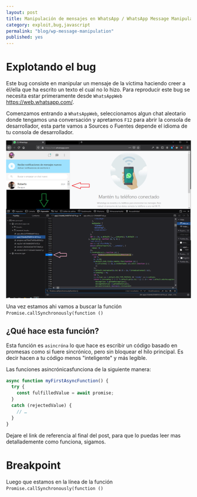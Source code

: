 ```yaml
---
layout: post
title: Manipulación de mensajes en WhatsApp / WhatsApp Message Manipulation
category: exploit,bug,javascript
permalink: "blog/wp-message-manipulation"
published: yes
---
```


# Explotando el bug

Este bug consiste en manipular un mensaje de la víctima haciendo creer a él/ella que ha escrito un texto el cual no lo hizo. Para reproducir este bug se necesita estar primeramente desde `WhatsAppWeb` https://web.whatsapp.com/.

Comenzamos entrando a `WhatsAppWeb`, seleccionamos algun chat aleotario donde tengamos una conversación y apretamos `F12` para abrir la consola de desarrollador, esta parte vamos a Sources o Fuentes depende el idioma de tu consola de desarrollador.

<img class="differentSize40" src="/assets/img/Foto1.PNG" alt="Foto1" style="margin:auto; display:block;">

Una vez estamos ahi vamos a buscar la función `Promise.callSynchronously(function ()`

## ¿Qué hace esta función?

Esta función es `asincróna` lo que hace es escribir un código basado en promesas como si fuere sincrónico, pero sin bloquear el hilo principal. Es decir hacen a tu código menos "inteligente" y más legible. 

Las funciones asincrónicasfunciona de la siguiente manera:

```js
async function myFirstAsyncFunction() {
  try {
    const fulfilledValue = await promise;
  }
  catch (rejectedValue) {
    // …
  }
}
```
Dejare el link de referencia al final del post, para que lo puedas leer mas detallademente como funciona, sigamos.

# Breakpoint

Luego que estamos en la línea de la función `Promise.callSynchronously(function ()`

